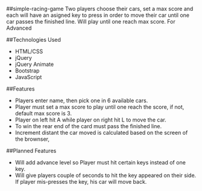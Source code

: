 ##simple-racing-game
Two players choose their cars, set a max score and each will have an asigned key to press in order to move their car until one car passes the finished line. Will play until one reach max score.
For Advanced

##Technologies Used
- HTML/CSS
- jQuery
- jQuery Animate
- Bootstrap
- JavaScript

##Features
- Players enter name, then pick one in 6 available cars.
- Player must set a max score to play until one reach the score, if not, default max score is 3.
- Player on left hit A while player on right hit L to move the car.
- To win the rear end of the card must pass the finished line.
- Increment distant the car moved is calculated based on the screen of the brownser,

##Planned Features
- Will add advance level so Player must hit certain keys instead of one key.
- Will give players couple of seconds to hit the key appeared on their side. If player mis-presses the key, his car will move back.
